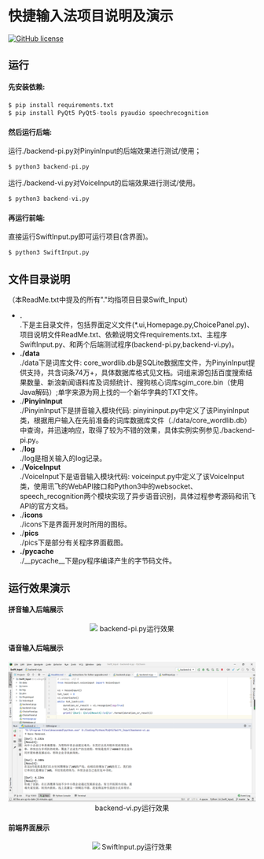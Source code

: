 # 快捷输入法项目说明及演示
[![GitHub license](https://img.shields.io/github/license/Naereen/StrapDown.js.svg)](https://github.com/Brutuski/Dotfiles/blob/master/LICENSE)
## 运行
#### 先安装依赖:
```python
$ pip install requirements.txt
$ pip install PyQt5 PyQt5-tools pyaudio speechrecognition
```
#### 然后运行后端:
运行./backend-pi.py对PinyinInput的后端效果进行测试/使用；
```python
$ python3 backend-pi.py
```
运行./backend-vi.py对VoiceInput的后端效果进行测试/使用。
```python
$ python3 backend-vi.py
```
#### 再运行前端:
直接运行SwiftInput.py即可运行项目(含界面)。
```python
$ python3 SwiftInput.py
```

## 文件目录说明
（本ReadMe.txt中提及的所有"."均指项目目录Swift_Input）
- **.**  
.下是主目录文件，包括界面定义文件(*.ui,Homepage.py,ChoicePanel.py)、项目说明文件ReadMe.txt、依赖说明文件requirements.txt、主程序SwiftInput.py、和两个后端测试程序(backend-pi.py,backend-vi.py)。
- **./data**  
./data下是词库文件: core_wordlib.db是SQLite数据库文件，为PinyinInput提供支持，共含词条74万+，具体数据库格式见文档。词组来源包括百度搜索结果数量、新浪新闻语料库及词频统计、搜狗核心词库sgim_core.bin（使用Java解码）;单字来源为网上找的一个新华字典的TXT文件。
- ./**PinyinInput**  
./PinyinInput下是拼音输入模块代码: pinyininput.py中定义了该PinyinInput类，根据用户输入在先前准备的词库数据库文件（./data/core_wordlib.db）中查询，并迅速响应，取得了较为不错的效果，具体实例实例参见./backend-pi.py。
- ./**log**  
./log是相关输入的log记录。
- ./**VoiceInput**  
./VoiceInput下是语音输入模块代码: voiceinput.py中定义了该VoiceInput类，使用讯飞的WebAPI接口和Python3中的websocket、speech_recognition两个模块实现了异步语音识别，具体过程参考源码和讯飞API的官方文档。
- ./**icons**  
./icons下是界面开发时所用的图标。
- ./**pics**  
./pics下是部分有关程序界面截图。
- **./__pycache__**  
./__pycache__下是py程序编译产生的字节码文件。

## 运行效果演示
#### 拼音输入后端展示
<div align=center><img src="http://47.92.96.62/pics/PinyinInput%20Backend%20Demo.png"></img>
backend-pi.py运行效果</div>  

#### 语音输入后端展示
<div align=center><img src="http://github.com/SeaEagleI/Swift_Input/blob/master/pics/VoiceInput%20Backend%20Demo.png"></img>
backend-vi.py运行效果</div>  

#### 前端界面展示
<div align=center><img src="http://47.92.96.62/pics/GUI%20Demo.png"></img>
SwiftInput.py运行效果</div>
